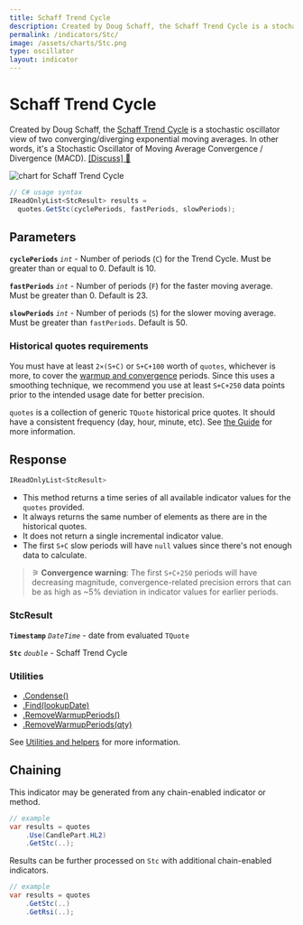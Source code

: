 ```yaml
---
title: Schaff Trend Cycle
description: Created by Doug Schaff, the Schaff Trend Cycle is a stochastic oscillator view of two converging/diverging exponential moving averages.  In other words, it's a Stochastic Oscillator of Moving Average Convergence / Divergence (MACD).
permalink: /indicators/Stc/
image: /assets/charts/Stc.png
type: oscillator
layout: indicator
---
```


# Schaff Trend Cycle

Created by Doug Schaff, the [Schaff Trend Cycle](https://www.investopedia.com/articles/forex/10/schaff-trend-cycle-indicator.asp) is a stochastic oscillator view of two converging/diverging exponential moving averages.  In other words, it's a Stochastic Oscillator of Moving Average Convergence / Divergence (MACD).
[[Discuss] 💬](https://github.com/DaveSkender/Stock.Indicators/discussions/570 "Community discussion about this indicator")

![chart for Schaff Trend Cycle](/assets/charts/Stc.png)

```csharp
// C# usage syntax
IReadOnlyList<StcResult> results =
  quotes.GetStc(cyclePeriods, fastPeriods, slowPeriods);
```

## Parameters

**`cyclePeriods`** _`int`_ - Number of periods (`C`) for the Trend Cycle.  Must be greater than or equal to 0.  Default is 10.

**`fastPeriods`** _`int`_ - Number of periods (`F`) for the faster moving average.  Must be greater than 0.  Default is 23.

**`slowPeriods`** _`int`_ - Number of periods (`S`) for the slower moving average.  Must be greater than `fastPeriods`.  Default is 50.

### Historical quotes requirements

You must have at least `2×(S+C)` or `S+C+100` worth of `quotes`, whichever is more, to cover the [warmup and convergence](https://github.com/DaveSkender/Stock.Indicators/discussions/688) periods.  Since this uses a smoothing technique, we recommend you use at least `S+C+250` data points prior to the intended usage date for better precision.

`quotes` is a collection of generic `TQuote` historical price quotes.  It should have a consistent frequency (day, hour, minute, etc).  See [the Guide](/guide/#historical-quotes) for more information.

## Response

```csharp
IReadOnlyList<StcResult>
```

- This method returns a time series of all available indicator values for the `quotes` provided.
- It always returns the same number of elements as there are in the historical quotes.
- It does not return a single incremental indicator value.
- The first `S+C` slow periods will have `null` values since there's not enough data to calculate.

>&#9886; **Convergence warning**: The first `S+C+250` periods will have decreasing magnitude, convergence-related precision errors that can be as high as ~5% deviation in indicator values for earlier periods.

### StcResult

**`Timestamp`** _`DateTime`_ - date from evaluated `TQuote`

**`Stc`** _`double`_ - Schaff Trend Cycle

### Utilities

- [.Condense()](/utilities#condense)
- [.Find(lookupDate)](/utilities#find-indicator-result-by-date)
- [.RemoveWarmupPeriods()](/utilities#remove-warmup-periods)
- [.RemoveWarmupPeriods(qty)](/utilities#remove-warmup-periods)

See [Utilities and helpers](/utilities#utilities-for-indicator-results) for more information.

## Chaining

This indicator may be generated from any chain-enabled indicator or method.

```csharp
// example
var results = quotes
    .Use(CandlePart.HL2)
    .GetStc(..);
```

Results can be further processed on `Stc` with additional chain-enabled indicators.

```csharp
// example
var results = quotes
    .GetStc(..)
    .GetRsi(..);
```

